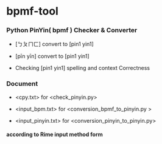 # bpmf-tool
### Python PinYin( bpmf ) Checker & Converter

- [ㄅㄆㄇㄈ] convert to [pin1 yin1]

- [pīn yīn] convert to [pin1 yin1]

- Checking [pin1 yin1] spelling and context Correctness

### Document

- <cpy.txt> for <check_pinyin.py>

- <input_bpm.txt> for <conversion_bpmf_to_pinyin.py >

- <input_pinyin.txt>  for <conversion_pinyin_to_pinyin.py>

#### according to Rime input method form
